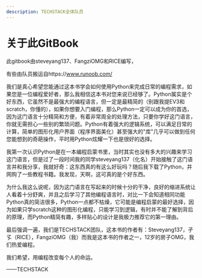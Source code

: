 ```yaml
---
description: TECHSTACK全体队员
---
```


# 关于此GitBook

此gitbook由steveyang137、FangziOMG和RICE编写，

有些由队员搬运自https://www.runoob.com/

我们是真心希望您能通过这本书学会如何使用Python来完成日常的编程需求，如果您是一位编程爱好者，那么我相信这本书对您来说已经够了。Python属实是个好东西，它虽然不是最强大的编程语言，但一定是最精简的（别跟我提EV3和scratch，你懂的），如果你想要入门编程，那么Python一定可以成为你的首选，因为这门语言十分精简和方便，有着非常周全的处理方法，只要你学好这门语言，你就无需担心一些别的繁琐问题。Python有着强大的逻辑系统，可以满足日常的计算，简单的图形化用户界面（程序界面美化）甚至强大的"库"几乎可以做到任何您能想到的奇葩操作，平时用Python炫耀一下也是很好的选择。

我第一次认识Python是在一本编程启蒙书里，当时其实也没有多大的兴趣来学习这门语言，但是过了一段时间我的同学steveyang137（化名）开始接触了这门语言并和我分享，我就好奇：这东西真的有这么好玩吗？随后我下载了Python，并网购了一些教程书籍。我发现，天啊，这可真的是个好东西。

为什么我这么说呢，因为这门语言在写起来的时候十分的干净，良好的缩进系统让人看着十分舒爽，并且之后学习了其他编程语言时，对比一下会知道相同功能Python真的简洁很多，Python一点都不枯燥，它可能是编程启蒙的最好选择，因为如果只学scratch这种的图形化编程，只能学习到逻辑，有时并不能了解到背后的原理，而Python精简有趣，多样贴心的设计是我极力推荐它的第一理由。

最后强调一遍，我们是TECHSTACK团队，这本书的作者有：Steveyang137，孑孓（RICE），FangziOMG（我）而我是这本书的作者之一，12岁的房子OMG，我们热爱编程。

我们希望，用编程改变每个人的命运。

——TECHSTACK